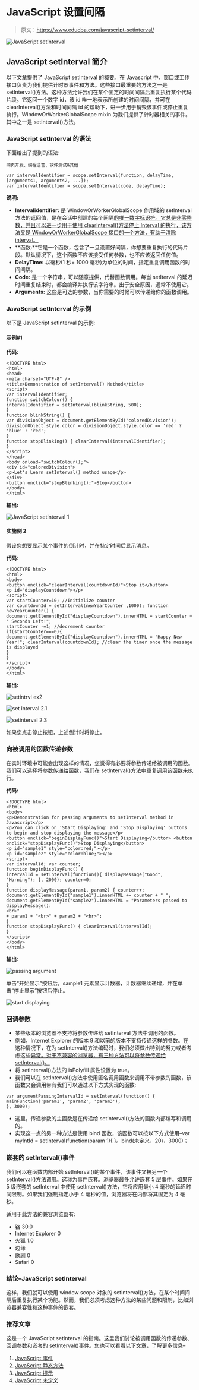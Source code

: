 # JavaScript 设置间隔

> 原文：<https://www.educba.com/javascript-setinterval/>

![JavaScript setInterval](img/abed6b81fc7f1e2077032a2456c5cb52.png)



## JavaScript setInterval 简介

以下文章提供了 JavaScript setInterval 的概要。在 Javascript 中，窗口或工作接口负责为我们提供计时器事件和方法。这些接口最重要的方法之一是 setInterval()方法。这种方法允许我们在某个固定的时间间隔后重复执行某个代码片段。它返回一个数字 id，该 id 唯一地表示所创建的时间间隔，并可在 clearInterval()方法和时间间隔 id 的帮助下，进一步用于销毁该事件或停止重复执行。WindowOrWorkerGlobalScope mixin 为我们提供了计时器相关的事件。其中之一是 setInterval()方法。

### JavaScript setInterval 的语法

下面给出了提到的语法:

<small>网页开发、编程语言、软件测试&其他</small>

```
var intervalIdentifier = scope.setInterval(function, delayTime, [arguments1, arguments2, ...]);
var intervalIdentifier = scope.setInterval(code, delayTime);
```

**说明:**

*   **Intervalidentifier:** 是 WindowOrWorkerGlobalScope 作用域的 setInterval 方法的返回值，是在会话中创建的每个间隔[的唯一数字标识符。它总是非零整数，并且可以进一步用于使用 clearInterval()方法停止 Interval 的执行，该方法又是 WindowOrWorkerGlobalScope 接口的一个方法，有助于清除 interval。](https://www.educba.com/asp-dot-net-session/)
*   **函数:**它是一个函数，包含了一旦设置好间隔，你想要重复执行的代码片段。默认情况下，这个函数不应该接受任何参数，也不应该返回任何值。
*   **DelayTime:** 以毫秒(1 秒= 1000 毫秒)为单位的时间，指定重复调用函数的时间间隔。
*   **Code:** 是一个字符串，可以随意提供，代替函数调用。每当 setIterval 的延迟时间重复结束时，都会编译并执行该字符串。出于安全原因，通常不使用它。
*   **Arguments:** 这些是可选的参数，当你需要的时候可以传递给你的函数调用。

### JavaScript setInterval 的示例

以下是 JavaScript setInterval 的示例:

#### 示例#1

**代码:**

```
<!DOCTYPE html>
<html>
<head>
<meta charset="UTF-8" />
<title>Demonstration of setInterval() Method</title>
<script>
var intervalIdentifier;
function switchColour() {
intervalIdentifier = setInterval(blinkString, 500);
}
function blinkString() {
var divisionObject = document.getElementById('coloredDivision'); divisionObject.style.color = divisionObject.style.color == 'red' ? 'blue' : 'red';
}
function stopBlinking() { clearInterval(intervalIdentifier);
}
</script>
</head>
<body onload="switchColour();">
<div id="coloredDivision">
<p>Let's Learn setInterval() method usage</p>
</div>
<button onclick="stopBlinking();">Stop</button>
</body>
</html>
```

**输出:**

![JavaScript setInterval 1](img/986dcd4545351b990135e7bd641601de.png)



#### 实施例 2

假设您想要显示某个事件的倒计时，并在特定时间后显示消息。

**代码:**

```
<!DOCTYPE html>
<html>
<body>
<button onclick="clearInterval(countdownId)">Stop it</button>
<p id="displayCountdown"></p>
<script>
var startCounter=10; //Initialize counter
var countdownId = setInterval(newYearCounter ,1000); function newYearCounter() {
document.getElementById("displayCountdown").innerHTML = startCounter + " Seconds Left!";
startCounter -=1; //decrement counter
if(startCounter===0){
document.getElementById("displayCountdown").innerHTML = "Happy New Year!"; clearInterval(countdownId); //clear the timer once the message is displayed
}
}
</script>
</body>
</html>
```

**输出:**

![setintrvl ex2](img/54ebca4f97a39bd791879481d6e9063e.png)



![set interval 2.1](img/58eca60e5634337ac5cc6b24685529e9.png)



![setinterval 2.3](img/b45f65a785a57265abafb5cd8ce33424.png)



如果您点击停止按钮，上述倒计时将停止。

### 向被调用的函数传递参数

在实时环境中可能会出现这样的情况，您觉得有必要将参数传递给被调用的函数。我们可以选择将参数传递给函数，我们在 setInterval()方法中重复调用该函数来执行。

**代码:**

```
<!DOCTYPE html>
<html>
<body>
<p>Demonstration for passing arguments to setInterval method in Javascript</p>
<p>You can click on 'Start Displaying' and 'Stop Displaying' buttons to begin and stop displaying the message</p>
<button onclick="beginDisplayFunc()">Start Displaying</button> <button onclick="stopDisplayFunc()">Stop Displaying</button>
<p id="sample1" style="color:red;"></p>
<p id="sample2" style="color:blue;"></p>
<script>
var intervalId; var counter;
function beginDisplayFunc() {
intervalId = setInterval(function(){ displayMessage("Good", "Morning"); }, 2000); counter=0;
}
function displayMessage(param1, param2) { counter++;
document.getElementById("sample1").innerHTML += counter + " ";
document.getElementById("sample2").innerHTML = "Parameters passed to displayMessage():
<br>"
+ param1 + "<br>" + param2 + "<br>";
}
function stopDisplayFunc() { clearInterval(intervalId);
}
</script>
</body>
</html>
```

**输出:**

![passing argument](img/488e679c3712af87d6677d7b950d86df.png)



单击“开始显示”按钮后，sample1 元素显示计数器，计数器继续递增，并在单击“停止显示”按钮后停止。

![start displaying](img/c17472b2d5d7e08ec772008f4e254342.png)



### 回调参数

*   某些版本的浏览器不支持将参数传递给 setInterval 方法中调用的函数。
*   例如，Internet Explorer 的版本 9 和以前的版本不支持传递这样的参数。在这种情况下，在为 setInterval()方法编码时，我们必须做出特别的努力或者考虑这些[异常。对于不兼容的浏览器，有三种方法可以将参数传递给 setInterval()。](https://www.educba.com/what-is-coding/)
*   将 setInterval()方法的 isPolyfill 属性设置为 true。
*   我们可以在 setInterval()方法中使用匿名调用函数来调用不带参数的函数，该函数又会调用带有我们可以通过以下方式实现的函数:

```
var argumentPassingIntervalId = setInterval(function() {
mainFunction('param1', 'param2', 'param3');
}, 3000);
```

*   这里，传递参数的主函数是在传递给 setInterval()方法的函数内部编写和调用的。
*   实现这一点的另一种方法是使用 bind 函数，该函数可以按以下方式使用–var myIntId = setInterval(function(param 1){ }。bind(未定义，20)，3000)；

### 嵌套的 setInterval()事件

我们可以在函数内部开始 setInterval()的某个事件，该事件又被另一个 setInterval()方法调用。这称为事件嵌套。浏览器最多允许嵌套 5 层事件。如果在 5 级嵌套的 setInterval 中使用 setInterval()方法，它将应用最小 4 毫秒的延迟时间限制。如果我们强制指定小于 4 毫秒的值，浏览器将在内部将其固定为 4 毫秒。

适用于此方法的兼容浏览器有:

*   铬 30.0
*   Internet Explorer 0
*   火狐 1.0
*   边缘
*   歌剧 0
*   Safari 0

### 结论–JavaScript setInterval

这样，我们就可以使用 window scope 对象的 setInterval()方法，在某个时间间隔后重复执行某个功能。然而，我们必须考虑这种方法的某些问题和限制，比如浏览器兼容性和这种事件的嵌套。

### 推荐文章

这是一个 JavaScript setInterval 的指南。这里我们讨论被调用函数的传递参数、回调参数和嵌套的 setInterval()事件。您也可以看看以下文章，了解更多信息–

1.  [JavaScript 事件](https://www.educba.com/javascript-events/)
2.  [JavaScript 静态方法](https://www.educba.com/javascript-static-method/)
3.  [JavaScript 提示](https://www.educba.com/javascript-prompt/)
4.  [JavaScript 未定义](https://www.educba.com/javascript-undefined/)





